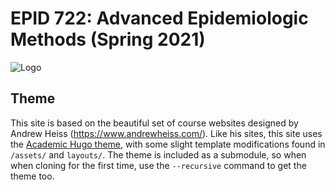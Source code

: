 # EPID 722: Advanced Epidemiologic Methods (Spring 2021)

![Logo](/static/img/epid722-logo.png)

## Theme

This site is based on the beautiful set of course websites designed by Andrew Heiss (https://www.andrewheiss.com/). Like his sites, this site uses the [Academic Hugo theme](https://sourcethemes.com/academic/), with some slight template modifications found in `/assets/` and `layouts/`. The theme is included as a submodule, so when when cloning for the first time, use the `--recursive` command to get the theme too.
